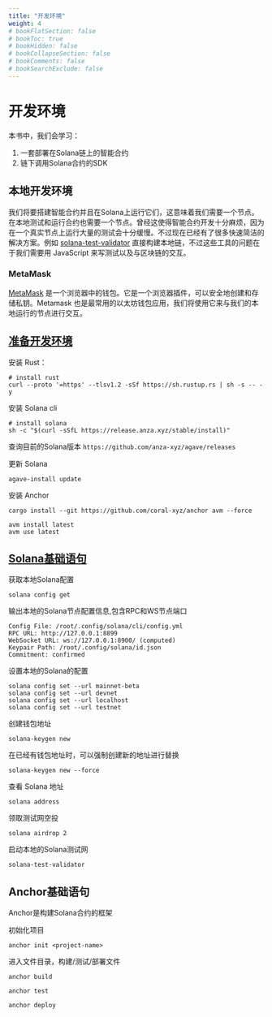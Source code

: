 ```yaml
---
title: "开发环境"
weight: 4
# bookFlatSection: false
# bookToc: true
# bookHidden: false
# bookCollapseSection: false
# bookComments: false
# bookSearchExclude: false
---
```


# 开发环境

本书中，我们会学习：
1. 一套部署在Solana链上的智能合约
2. 链下调用Solana合约的SDK

## 本地开发环境

我们将要搭建智能合约并且在Solana上运行它们，这意味着我们需要一个节点。在本地测试和运行合约也需要一个节点。曾经这使得智能合约开发十分麻烦，因为在一个真实节点上运行大量的测试会十分缓慢。不过现在已经有了很多快速简洁的解决方案。例如 [solana-test-validator]() 直接构建本地链，不过这些工具的问题在于我们需要用 JavaScript 来写测试以及与区块链的交互。

### MetaMask

[MetaMask](https://metamask.io/) 是一个浏览器中的钱包。它是一个浏览器插件，可以安全地创建和存储私钥。Metamask 也是最常用的以太坊钱包应用，我们将使用它来与我们的本地运行的节点进行交互。

## [准备开发环境](https://solana.com/zh/docs/intro/installation#solana-cli-basics)

安装 Rust：
```shell
# install rust
curl --proto '=https' --tlsv1.2 -sSf https://sh.rustup.rs | sh -s -- -y
```
安装 Solana cli
```shell
# install solana
sh -c "$(curl -sSfL https://release.anza.xyz/stable/install)"
```
查询目前的Solana版本 `https://github.com/anza-xyz/agave/releases`

更新 Solana
```shell
agave-install update
```

安装 Anchor
```shell
cargo install --git https://github.com/coral-xyz/anchor avm --force

avm install latest
avm use latest
```

## [Solana基础语句](https://solana.com/zh/docs/intro/installation#solana-cli-basics)

获取本地Solana配置
```shell
solana config get
```
输出本地的Solana节点配置信息,包含RPC和WS节点端口
```text
Config File: /root/.config/solana/cli/config.yml
RPC URL: http://127.0.0.1:8899
WebSocket URL: ws://127.0.0.1:8900/ (computed)
Keypair Path: /root/.config/solana/id.json
Commitment: confirmed
```

设置本地的Solana的配置
```shell
solana config set --url mainnet-beta
solana config set --url devnet
solana config set --url localhost
solana config set --url testnet
```
创建钱包地址
```shell
solana-keygen new 
```
在已经有钱包地址时，可以强制创建新的地址进行替换
```shell
solana-keygen new --force
```
查看 Solana 地址
```shell
solana address
```
领取测试网空投
```shell
solana airdrop 2
```
启动本地的Solana测试网
```shell
solana-test-validator
```

## Anchor基础语句
Anchor是构建Solana合约的框架

初始化项目
```shell
anchor init <project-name>
```
进入文件目录，构建/测试/部署文件
```shell
anchor build

anchor test 

anchor deploy
```